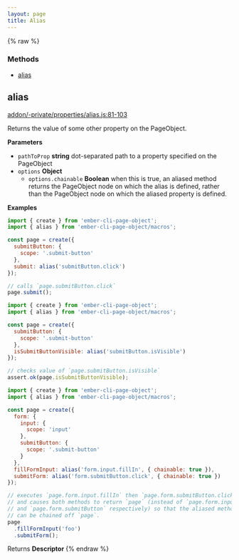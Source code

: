 ```yaml
---
layout: page
title: Alias
---
```


{% raw %}
### Methods

- [alias](#alias)

## alias

[addon/-private/properties/alias.js:81-103](https://github.com/san650/ember-cli-page-object/blob/eeba8e285bd3a52c66ab6d2979f23b64bf9235fd/addon/-private/properties/alias.js#L81-L103 "Source code on GitHub")

Returns the value of some other property on the PageObject.

**Parameters**

-   `pathToProp` **string** dot-separated path to a property specified on the PageObject
-   `options` **Object**
    -   `options.chainable` **Boolean** when this is true, an aliased
        method returns the PageObject node on which the alias is defined, rather
        than the PageObject node on which the aliased property is defined.

**Examples**

```javascript
import { create } from 'ember-cli-page-object';
import { alias } from 'ember-cli-page-object/macros';

const page = create({
  submitButton: {
    scope: '.submit-button'
  },
  submit: alias('submitButton.click')
});

// calls `page.submitButton.click`
page.submit();
```

```javascript
import { create } from 'ember-cli-page-object';
import { alias } from 'ember-cli-page-object/macros';

const page = create({
  submitButton: {
    scope: '.submit-button'
  },
  isSubmitButtonVisible: alias('submitButton.isVisible')
});

// checks value of `page.submitButton.isVisible`
assert.ok(page.isSubmitButtonVisible);
```

```javascript
import { create } from 'ember-cli-page-object';
import { alias } from 'ember-cli-page-object/macros';

const page = create({
  form: {
    input: {
      scope: 'input'
    },
    submitButton: {
      scope: '.submit-button'
    }
  },
  fillFormInput: alias('form.input.fillIn', { chainable: true }),
  submitForm: alias('form.submitButton.click', { chainable: true })
});

// executes `page.form.input.fillIn` then `page.form.submitButton.click`
// and causes both methods to return `page` (instead of `page.form.input`
// and `page.form.submitButton` respectively) so that the aliased methods
// can be chained off `page`.
page
  .fillFormInput('foo')
  .submitForm();
```

Returns **Descriptor**
{% endraw %}
